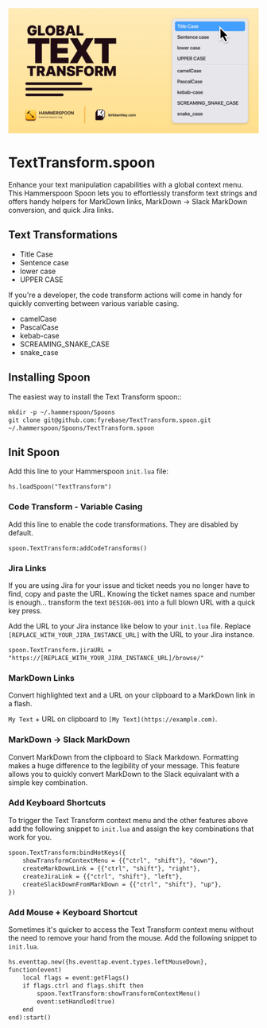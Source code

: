 <img src="./text-transform.webp" alt="Global Text Transform">

# TextTransform.spoon
Enhance your text manipulation capabilities with a global context menu. This Hammerspoon Spoon lets you to effortlessly transform text strings and offers handy helpers for MarkDown links, MarkDown → Slack MarkDown conversion, and quick Jira links.

## Text Transformations

* Title Case
* Sentence case
* lower case
* UPPER CASE

If you're a developer, the code transform actions will come in handy for quickly converting between various variable casing.

* camelCase
* PascalCase
* kebab-case
* SCREAMING_SNAKE_CASE
* snake_case

## Installing Spoon

The easiest way to install the Text Transform spoon::

```
mkdir -p ~/.hammerspoon/Spoons
git clone git@github.com:fyrebase/TextTransform.spoon.git ~/.hammerspoon/Spoons/TextTransform.spoon
```

## Init Spoon

Add this line to your Hammerspoon `init.lua` file:

```
hs.loadSpoon("TextTransform")
```

### Code Transform - Variable Casing

Add this line to enable the code transformations. They are disabled by default.

```
spoon.TextTransform:addCodeTransforms()
```

### Jira Links

If you are using Jira for your issue and ticket needs you no longer have to find, copy and paste the URL. Knowing the ticket names space and number is enough... transform the text `DESIGN-001` into a full blown URL with a quick key press.

Add the URL to your Jira instance like below to your `init.lua` file. Replace `[REPLACE_WITH_YOUR_JIRA_INSTANCE_URL]` with the URL to your Jira instance.

```
spoon.TextTransform.jiraURL = "https://[REPLACE_WITH_YOUR_JIRA_INSTANCE_URL]/browse/"
```

### MarkDown Links

Convert highlighted text and a URL on your clipboard to a MarkDown link in a flash.

`My Text` + URL on clipboard to `[My Text](https://example.com)`.

### MarkDown → Slack MarkDown

Convert MarkDown from the clipboard to Slack Markdown. Formatting makes a huge difference to the legibility of your message. This feature allows you to quickly convert MarkDown to the Slack equivalant with a simple key combination.

### Add Keyboard Shortcuts

To trigger the Text Transform context menu and the other features above add the following snippet to `init.lua` and assign the key combinations that work for you.

```
spoon.TextTransform:bindHotKeys({
    showTransformContextMenu = {{"ctrl", "shift"}, "down"},
    createMarkDownLink = {{"ctrl", "shift"}, "right"},
    createJiraLink = {{"ctrl", "shift"}, "left"},
    createSlackDownFromMarkDown = {{"ctrl", "shift"}, "up"},
})
```

### Add Mouse + Keyboard Shortcut

Sometimes it's quicker to access the Text Transform context menu without the need to remove your hand from the mouse. Add the following snippet to `init.lua`.

```
hs.eventtap.new({hs.eventtap.event.types.leftMouseDown}, function(event)
    local flags = event:getFlags()
    if flags.ctrl and flags.shift then
        spoon.TextTransform:showTransformContextMenu()
        event:setHandled(true)
    end
end):start()
```